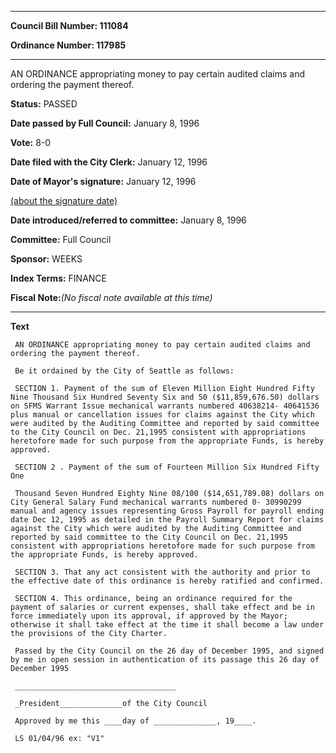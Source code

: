 

********

**Council Bill Number: 111084**
   
**Ordinance Number: 117985**
********

 AN ORDINANCE appropriating money to pay certain audited claims and ordering the payment thereof.

**Status:** PASSED
   
**Date passed by Full Council:** January 8, 1996
   
**Vote:** 8-0
   
**Date filed with the City Clerk:** January 12, 1996
   
**Date of Mayor's signature:** January 12, 1996
   
[(about the signature date)](/~public/approvaldate.htm)
   
   
   
**Date introduced/referred to committee:** January 8, 1996
   
**Committee:** Full Council
   
**Sponsor:** WEEKS
   
   
**Index Terms:** FINANCE

**Fiscal Note:**_(No fiscal note available at this time)_

********

**Text**
   
```
 AN ORDINANCE appropriating money to pay certain audited claims and ordering the payment thereof.

 Be it ordained by the City of Seattle as follows:

 SECTION 1. Payment of the sum of Eleven Million Eight Hundred Fifty Nine Thousand Six Hundred Seventy Six and 50 ($11,859,676.50) dollars on SFMS Warrant Issue mechanical warrants numbered 40638214- 40641536 plus manual or cancellation issues for claims against the City which were audited by the Auditing Committee and reported by said committee to the City Council on Dec. 21,1995 consistent with appropriations heretofore made for such purpose from the appropriate Funds, is hereby approved.

 SECTION 2 . Payment of the sum of Fourteen Million Six Hundred Fifty One

 Thousand Seven Hundred Eighty Nine 08/100 ($14,651,789.08) dollars on City General Salary Fund mechanical warrants numbered 0- 30990299 manual and agency issues representing Gross Payroll for payroll ending date Dec 12, 1995 as detailed in the Payroll Summary Report for claims against the City which were audited by the Auditing Committee and reported by said committee to the City Council on Dec. 21,1995 consistent with appropriations heretofore made for such purpose from the appropriate Funds, is hereby approved.

 SECTION 3. That any act consistent with the authority and prior to the effective date of this ordinance is hereby ratified and confirmed.

 SECTION 4. This ordinance, being an ordinance required for the payment of salaries or current expenses, shall take effect and be in force immediately upon its approval, if approved by the Mayor; otherwise it shall take effect at the time it shall become a law under the provisions of the City Charter.

 Passed by the City Council on the 26 day of December 1995, and signed by me in open session in authentication of its passage this 26 day of December 1995

 ____________________________________

 _President______________of the City Council

 Approved by me this ____day of ______________, 19____.

 LS 01/04/96 ex: "V1"

```
